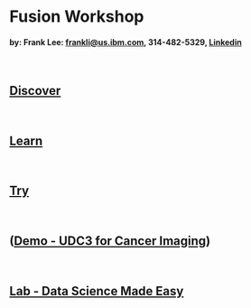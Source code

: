 # Fusion Workshop


#### by: Frank Lee: frankli@us.ibm.com, 314-482-5329, [Linkedin](https://linkedin.com/in/drfranknlee/) 

<BR>


## [Discover](f01-discover.md)

<BR>
  
## [Learn](f02-learn.md)

<BR>

## [Try](f03-try.md)

<BR>
  
## ([Demo - UDC3 for Cancer Imaging](demo/udc3-cancer-imaging.md))

  <BR>

## [Lab - Data Science Made Easy](lab/hpdalab-license-plate.md)
